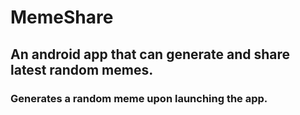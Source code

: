 # MemeShare
## An android app that can generate and share latest random memes.

### Generates a random meme upon launching the app.

